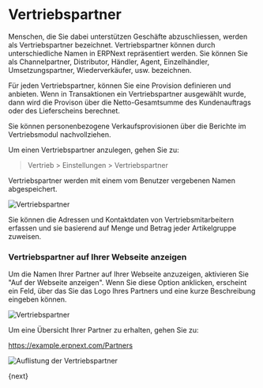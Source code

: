 <!-- add-breadcrumbs -->
# Vertriebspartner


Menschen, die Sie dabei unterstützen Geschäfte abzuschliessen, werden als Vertriebspartner bezeichnet. Vertriebspartner können durch unterschiedliche Namen in ERPNext repräsentiert werden. Sie können Sie als Channelpartner, Distributor, Händler, Agent, Einzelhändler, Umsetzungspartner, Wiederverkäufer, usw. bezeichnen.

Für jeden Vertriebspartner, können Sie eine Provision definieren und anbieten. Wenn in Transaktionen ein Vertriebspartner ausgewählt wurde, dann wird die Provison über die Netto-Gesamtsumme des Kundenauftrags oder des Lieferscheins berechnet.

Sie können personenbezogene Verkaufsprovisionen über die Berichte im Vertriebsmodul nachvollziehen.

Um einen Vertriebspartner anzulegen, gehen Sie zu:

> Vertrieb > Einstellungen > Vertriebspartner

Vertriebspartner werden mit einem vom Benutzer vergebenen Namen abgespeichert.

<img class="screenshot" alt="Vertriebspartner" src="{{docs_base_url}}/v13/assets/img/selling/sales-partner.png">

Sie können die Adressen und Kontaktdaten von Vertriebsmitarbeitern erfassen und sie basierend auf Menge und Betrag jeder Artikelgruppe zuweisen.

### Vertriebspartner auf Ihrer Webseite anzeigen

Um die Namen Ihrer Partner auf Ihrer Webseite anzuzeigen, aktivieren Sie "Auf der Webseite anzeigen". Wenn Sie diese Option anklicken, erscheint ein Feld, über das Sie das Logo Ihres Partners und eine kurze Beschreibung eingeben können.

<img class="screenshot" alt="Vertriebspartner" src="{{docs_base_url}}/v13/assets/img/selling/sales-partner-website.png">

Um eine Übersicht Ihrer Partner zu erhalten, gehen Sie zu:

https://example.erpnext.com/Partners

<img class="screenshot" alt="Auflistung der Vertriebspartner" src="{{docs_base_url}}/v13/assets/img/crm/sales-partner-listing.png">


{next}

